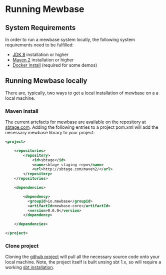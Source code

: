 
# Running Mewbase

## System Requirements

In order to run a mewbase system locally, the following system requirements need to be fulfilled:
* [JDK 8](http://www.oracle.com/technetwork/java/javase/downloads/jdk8-downloads-2133151.html) installation or higher
* [Maven 2](https://maven.apache.org/install.html) installation or higher
* [Docker install](https://docs.docker.com/install/) (required for some demos)

## Running Mewbase locally

There are, typically, two ways to get a local installation of mewbase on a a local machine.

### Maven install

The current artefacts for mewbase are available on the repository at [sbtage.com](http://sbtage.com/maven2/). Adding the following entries to a project pom.xml will add the necessary mewbase library to your project:

```xml
<project>

	<repositories>
		<repository>
		    <id>sbtage</id>
		    <name>sbtage staging repo</name>
		    <url>http://sbtage.com/maven2/</url>
		</repository>
	</repositories>

	<dependencies>

	    <dependency>
	      <groupId>io.mewbase</groupId>
	      <artifactId>mewbase-core</artifactId>
	      <version>0.6.0</version>
	    </dependency>

	</dependencies>

</project>
```

### Clone project

Cloning the [github project](https://github.com/tesco/mewbase) will pull all the necessary source code onto your local machine. Note, the project itself is built unsing sbt 1.x, so will require a working [sbt installation](https://www.scala-sbt.org/download.html).


